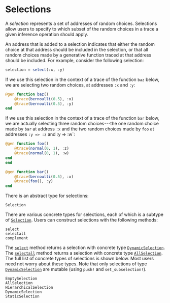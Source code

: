 # Selections

A *selection* represents a set of addresses of random choices.
Selections allow users to specify to which subset of the random choices in a trace a given inference operation should apply.

An address that is added to a selection indicates that either the random choice at that address should be included in the selection, or that all random choices made by a generative function traced at that address should be included.
For example, consider the following selection:
```julia
selection = select(:x, :y)
```

If we use this selection in the context of a trace of the function `baz` below, we are selecting two random choices, at addresses `:x` and `:y`:
```julia
@gen function baz()
    @trace(bernoulli(0.5), :x)
    @trace(bernoulli(0.5), :y)
end
```

If we use this selection in the context of a trace of the function `bar` below, we are actually selecting three random choices---the one random choice made by `bar` at address `:x` and the two random choices made by `foo` at addresses `:y => :z` and :y => :w`:
```julia
@gen function foo()
    @trace(normal(0, 1), :z)
    @trace(normal(0, 1), :w)
end
end

@gen function bar()
    @trace(bernoulli(0.5), :x)
    @trace(foo(), :y)
end
```

There is an abstract type for selections:
```@docs
Selection
```

There are various concrete types for selections, each of which is a subtype of [`Selection`](@ref).
Users can construct selections with the following methods:
```@docs
select
selectall
complement
```

The [`select`](@ref) method returns a selection with concrete type [`DynamicSelection`](@ref).
The [`selectall`](@ref) method returns a selection with concrete type [`AllSelection`](@ref).
The full list of concrete types of selections is shown below.
Most users need not worry about these types.
Note that only selections of type [`DynamicSelection`](@ref) are mutable (using `push!` and `set_subselection!`).
```@docs
EmptySelection
AllSelection
HierarchicalSelection
DynamicSelection
StaticSelection
```
